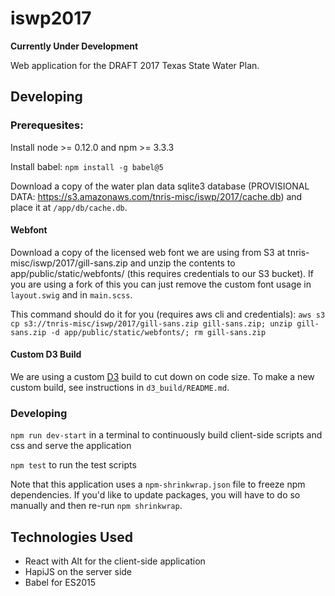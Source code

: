 # iswp2017

**Currently Under Development**

Web application for the DRAFT 2017 Texas State Water Plan.

## Developing

### Prerequesites:

Install node >= 0.12.0 and npm >= 3.3.3

Install babel: `npm install -g babel@5`

Download a copy of the water plan data sqlite3 database (PROVISIONAL DATA: https://s3.amazonaws.com/tnris-misc/iswp/2017/cache.db) and place it at `/app/db/cache.db`.

#### Webfont

Download a copy of the licensed web font we are using from S3 at tnris-misc/iswp/2017/gill-sans.zip and unzip the contents to app/public/static/webfonts/ (this requires credentials to our S3 bucket). If you are using a fork of this you can just remove the custom font usage in `layout.swig` and in `main.scss`.

This command should do it for you (requires aws cli and credentials): `aws s3 cp s3://tnris-misc/iswp/2017/gill-sans.zip gill-sans.zip; unzip gill-sans.zip -d app/public/static/webfonts/; rm gill-sans.zip`

#### Custom D3 Build

We are using a custom [D3](http://d3js.org/) build to cut down on code size. To make a new custom build, see instructions in `d3_build/README.md`.

### Developing

`npm run dev-start` in a terminal to continuously build client-side scripts and css and serve the application

`npm test` to run the test scripts

Note that this application uses a `npm-shrinkwrap.json` file to freeze npm dependencies. If you'd like to update packages, you will have to do so manually and then re-run `npm shrinkwrap`.

## Technologies Used

* React with Alt for the client-side application
* HapiJS on the server side
* Babel for ES2015
